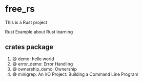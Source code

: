 # free_rs
This is a Rust project

Rust Example about Rust learning

## crates package

1. :smile: demo: hello world
2. :smile: error_demo: Error Handling 
3. :smile: ownership_demo: Ownership
4. :smile: minigrep: An I/O Project: Building a Command Line Program


